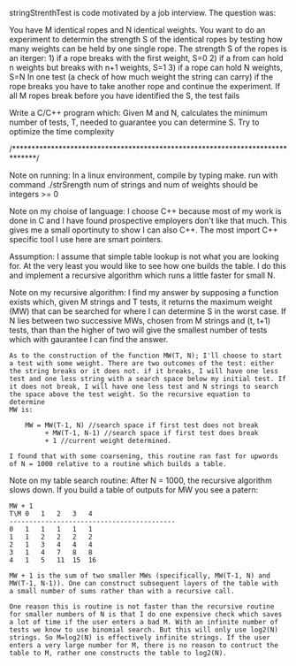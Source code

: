 stringStrenthTest is code motivated by a job interview. The question was:

You have M identical ropes and N identical weights. You want to do an experiment
to determin the strength S of the identical ropes by testing how many weights
can be held by one single rope.  The strength S of the ropes is an iterger:
	1) if a rope breaks with the first weight, S=0
	2) if a from can hold n weights but breaks with n+1 weights, S=1
	3) if a rope can hold N weights, S=N
In one test (a check of how much weight the string can carry) if the rope breaks
you have to take another rope and continue the experiment. If all M ropes break
before you have identified the S, the test fails

Write a C/C++ program which:
	Given M and N, calculates the minimum number of tests, T, needed to 
	guarantee you can determine S. Try to optimize the time complexity

/******************************************************************************/

Note on running:
	In a linux environment, compile by typing make.
	run with command ./strSrength <int num of strings> <int num of weights>
	num of strings and num of weights should be integers >= 0

Note on my choise of language:
	I choose C++ because most of my work is done in C and I have found 
	prospective employers don't like that much. This gives me a small
	oportinuty to show I can also C++. The most import C++ specific tool I
	use here are smart pointers.

Assumption:
	I assume that simple table lookup is not what you are looking for. At
	the very least you would like to see how one builds the table. I do
	this and implement a recursive algorithm which runs a little faster for
	small N.

Note on my recursive algorithm:
	I find my answer by supposing a function exists which, given M strings
	and T tests, it returns the maximum weight (MW) that can be searched
	for where I can determine S in the worst case. If N lies between two
	successive MWs, chosen from M strings and (t, t+1) tests, than than the
	higher of two will give the smallest number of tests which with
	gaurantee I can find the answer. 

	As to the construction of the function MW(T, N); I'll choose to start
	a test with some weight. There are two outcomes of the test: either 
	the string breaks or it does not. if it breaks, I will have one less 
	test and one less string with a search space below my initial test. If
	it does not break, I will have one less test and N strings to search
	the space above the test weight. So the recursive equation to determine
	MW is:

		MW = MW(T-1, N) //search space if first test does not break
		     + MW(T-1, N-1) //search space if first test does break
		     + 1 //current weight determined.

	I found that with some coarsening, this routine ran fast for upwords
	of N = 1000 relative to a routine which builds a table.
	
Note on my table search routine:
	After N = 1000, the recursive algorithm slows down. If you build a 
	table of outputs for MW you see a patern:

	MW + 1
	T\M	0	1	2	3	4	
	------------------------------------------
	0	1	1	1	1	1
	1	1	2	2	2	2
	2	1	3	4	4	4
	3	1	4	7	8	8
	4	1	5	11	15	16

	MW + 1 is the sum of two smaller MWs (specifically, MW(T-1, N) and
	MW(T-1, N-1)). One can construct subsequent layers of the table with 
	a small number of sums rather than with a recursive call. 

	One reason this is routine is not faster than the recursive routine
	for smaller numbers of N is that I do one expensive check which saves
	a lot of time if the user enters a bad M. With an infinite number of
	tests we know to use binomial search. But this will only use log2(N)
	strings. So M=log2(N) is effectively infinite strings. If the user
	enters a very large number for M, there is no reason to contruct the
	table to M, rather one constructs the table to log2(N).

